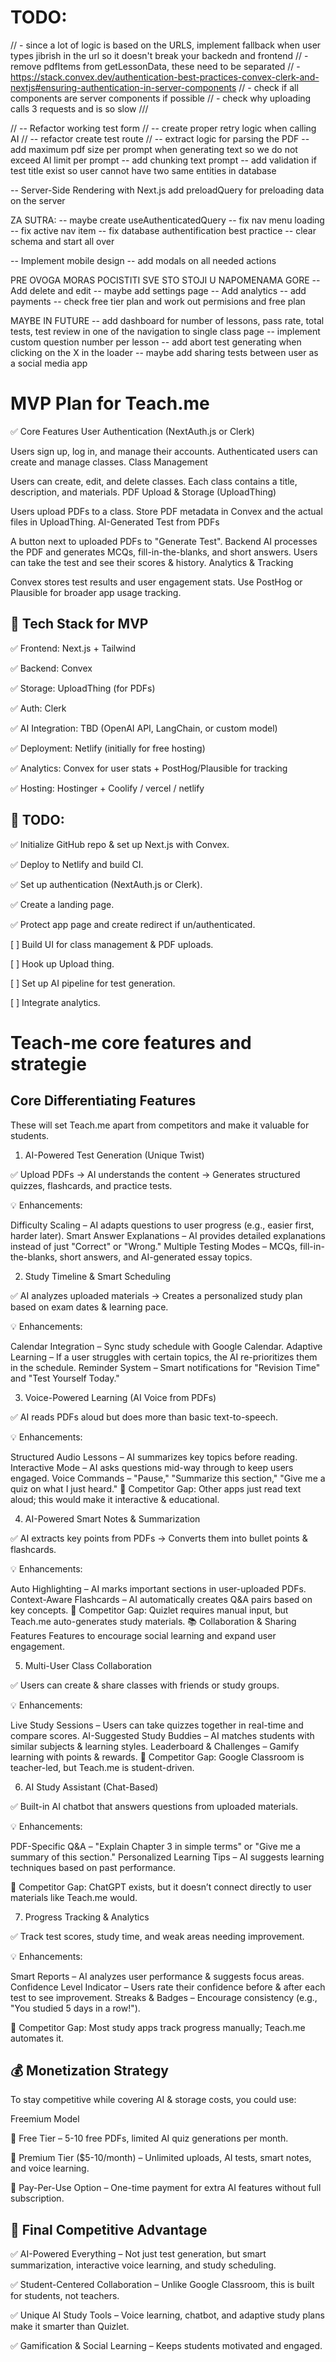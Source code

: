 # TODO:

// - since a lot of logic is based on the URLS, implement fallback when user types jibrish in the url so it doesn't break your backedn and frontend
// - remove pdfItems from getLessonData, these need to be separated
// - https://stack.convex.dev/authentication-best-practices-convex-clerk-and-nextjs#ensuring-authentication-in-server-components
// - check if all components are server components if possible
// - check why uploading calls 3 requests and is so slow ///

// -- Refactor working test form
// -- create proper retry logic when calling AI
// -- refactor create test route
// -- extract logic for parsing the PDF
-- add maximum pdf size per prompt when generating text so we do not exceed AI limit per prompt
-- add chunking text prompt
-- add validation if test title exist so user cannot have two same entities in database

-- Server-Side Rendering with Next.js add preloadQuery for preloading data on the server

ZA SUTRA:
-- maybe create useAuthenticatedQuery
-- fix nav menu loading
-- fix active nav item
-- fix database authentification best practice
-- clear schema and start all over

-- Implement mobile design
-- add modals on all needed actions


PRE OVOGA MORAS POCISTITI SVE STO STOJI U NAPOMENAMA GORE
-- Add delete and edit
-- maybe add settings page
-- Add analytics
-- add payments
-- check free tier plan and work out permisions and free plan

MAYBE IN FUTURE
--  add dashboard for number of lessons, pass rate, total tests, test review in one of the navigation to single class page
-- implement custom question number per lesson
-- add abort test generating when clicking on the X in the loader
-- maybe add sharing tests between user as a social media app

# MVP Plan for Teach.me
✅ Core Features
User Authentication (NextAuth.js or Clerk)

Users sign up, log in, and manage their accounts.
Authenticated users can create and manage classes.
Class Management

Users can create, edit, and delete classes.
Each class contains a title, description, and materials.
PDF Upload & Storage (UploadThing)

Users upload PDFs to a class.
Store PDF metadata in Convex and the actual files in UploadThing.
AI-Generated Test from PDFs

A button next to uploaded PDFs to "Generate Test".
Backend AI processes the PDF and generates MCQs, fill-in-the-blanks, and short answers.
Users can take the test and see their scores & history.
Analytics & Tracking

Convex stores test results and user engagement stats.
Use PostHog or Plausible for broader app usage tracking.

## 📌 Tech Stack for MVP
✅ Frontend: Next.js + Tailwind

✅ Backend: Convex

✅ Storage: UploadThing (for PDFs)

✅ Auth: Clerk

✅ AI Integration: TBD (OpenAI API, LangChain, or custom model)

✅ Deployment: Netlify (initially for free hosting)

✅ Analytics: Convex for user stats + PostHog/Plausible for tracking

✅ Hosting: Hostinger + Coolify / vercel / netlify


## 🚀 TODO:

✅ Initialize GitHub repo & set up Next.js with Convex.

✅ Deploy to Netlify and build CI.

✅ Set up authentication (NextAuth.js or Clerk).

✅ Create a landing page.

✅ Protect app page and create redirect if un/authenticated.

[ ] Build UI for class management & PDF uploads.

[ ] Hook up Upload thing.

[ ] Set up AI pipeline for test generation.

[ ] Integrate analytics.


# Teach-me core features and strategie

## Core Differentiating Features
These will set Teach.me apart from competitors and make it valuable for students.

1. AI-Powered Test Generation (Unique Twist)

✅ Upload PDFs → AI understands the content → Generates structured quizzes, flashcards, and practice tests.

💡 Enhancements: 

Difficulty Scaling – AI adapts questions to user progress (e.g., easier first, harder later).
Smart Answer Explanations – AI provides detailed explanations instead of just "Correct" or "Wrong."
Multiple Testing Modes – MCQs, fill-in-the-blanks, short answers, and AI-generated essay topics.


2. Study Timeline & Smart Scheduling

✅ AI analyzes uploaded materials → Creates a personalized study plan based on exam dates & learning pace.

💡 Enhancements:

Calendar Integration – Sync study schedule with Google Calendar.
Adaptive Learning – If a user struggles with certain topics, the AI re-prioritizes them in the schedule.
Reminder System – Smart notifications for "Revision Time" and "Test Yourself Today."


3. Voice-Powered Learning (AI Voice from PDFs)

✅ AI reads PDFs aloud but does more than basic text-to-speech.

💡 Enhancements:

Structured Audio Lessons – AI summarizes key topics before reading.
Interactive Mode – AI asks questions mid-way through to keep users engaged.
Voice Commands – "Pause," "Summarize this section," "Give me a quiz on what I just heard."
🔹 Competitor Gap: Other apps just read text aloud; this would make it interactive & educational.


4. AI-Powered Smart Notes & Summarization

✅ AI extracts key points from PDFs → Converts them into bullet points & flashcards.

💡 Enhancements:

Auto Highlighting – AI marks important sections in user-uploaded PDFs.
Context-Aware Flashcards – AI automatically creates Q&A pairs based on key concepts.
🔹 Competitor Gap: Quizlet requires manual input, but Teach.me auto-generates study materials.
📚 Collaboration & Sharing Features
Features to encourage social learning and expand user engagement.


5. Multi-User Class Collaboration

✅ Users can create & share classes with friends or study groups.

💡 Enhancements:

Live Study Sessions – Users can take quizzes together in real-time and compare scores.
AI-Suggested Study Buddies – AI matches students with similar subjects & learning styles.
Leaderboard & Challenges – Gamify learning with points & rewards.
🔹 Competitor Gap: Google Classroom is teacher-led, but Teach.me is student-driven.


6. AI Study Assistant (Chat-Based)

✅ Built-in AI chatbot that answers questions from uploaded materials.

💡 Enhancements:

PDF-Specific Q&A – "Explain Chapter 3 in simple terms" or "Give me a summary of this section."
Personalized Learning Tips – AI suggests learning techniques based on past performance.

🔹 Competitor Gap: ChatGPT exists, but it doesn’t connect directly to user materials like Teach.me would.


7. Progress Tracking & Analytics

✅ Track test scores, study time, and weak areas needing improvement.

💡 Enhancements:

Smart Reports – AI analyzes user performance & suggests focus areas.
Confidence Level Indicator – Users rate their confidence before & after each test to see improvement.
Streaks & Badges – Encourage consistency (e.g., "You studied 5 days in a row!").

🔹 Competitor Gap: Most study apps track progress manually; Teach.me automates it.

## 💰 Monetization Strategy

To stay competitive while covering AI & storage costs, you could use:

Freemium Model

🔹 Free Tier – 5-10 free PDFs, limited AI quiz generations per month.

🔹 Premium Tier ($5-10/month) – Unlimited uploads, AI tests, smart notes, and voice learning.

🔹 Pay-Per-Use Option – One-time payment for extra AI features without full subscription.


## 🚀 Final Competitive Advantage
✅ AI-Powered Everything – Not just test generation, but smart summarization, interactive voice learning, and study scheduling.

✅ Student-Centered Collaboration – Unlike Google Classroom, this is built for students, not teachers.

✅ Unique AI Study Tools – Voice learning, chatbot, and adaptive study plans make it smarter than Quizlet.

✅ Gamification & Social Learning – Keeps students motivated and engaged.
